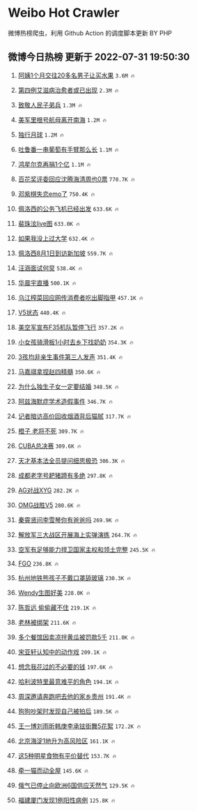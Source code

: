# Weibo Hot Crawler 



微博热榜爬虫，利用 Github Action 的调度脚本更新 BY PHP 


## 微博今日热榜 更新于 2022-07-31 19:50:30 
1. [阿姨1个月交往20多名男子让买水果](https://s.weibo.com/weibo?q=%23%E9%98%BF%E5%A7%A81%E4%B8%AA%E6%9C%88%E4%BA%A4%E5%BE%8020%E5%A4%9A%E5%90%8D%E7%94%B7%E5%AD%90%E8%AE%A9%E4%B9%B0%E6%B0%B4%E6%9E%9C%23&Refer=top) `3.6M 🔥` 

1. [第四例艾滋病治愈者或已出现](https://s.weibo.com/weibo?q=%23%E7%AC%AC%E5%9B%9B%E4%BE%8B%E8%89%BE%E6%BB%8B%E7%97%85%E6%B2%BB%E6%84%88%E8%80%85%E6%88%96%E5%B7%B2%E5%87%BA%E7%8E%B0%23&Refer=top) `2.3M 🔥` 

1. [致敬人民子弟兵](https://s.weibo.com/weibo?q=%23%E8%87%B4%E6%95%AC%E4%BA%BA%E6%B0%91%E5%AD%90%E5%BC%9F%E5%85%B5%23&Refer=top) `1.3M 🔥` 

1. [美军里根号航母离开南海](https://s.weibo.com/weibo?q=%23%E7%BE%8E%E5%86%9B%E9%87%8C%E6%A0%B9%E5%8F%B7%E8%88%AA%E6%AF%8D%E7%A6%BB%E5%BC%80%E5%8D%97%E6%B5%B7%23&Refer=top) `1.2M 🔥` 

1. [独行月球](https://s.weibo.com/weibo?q=%E7%8B%AC%E8%A1%8C%E6%9C%88%E7%90%83&Refer=top) `1.2M 🔥` 

1. [吐鲁番一串葡萄有手臂那么长](https://s.weibo.com/weibo?q=%23%E5%90%90%E9%B2%81%E7%95%AA%E4%B8%80%E4%B8%B2%E8%91%A1%E8%90%84%E6%9C%89%E6%89%8B%E8%87%82%E9%82%A3%E4%B9%88%E9%95%BF%23&Refer=top) `1.1M 🔥` 

1. [鸿星尔克再捐1个亿](https://s.weibo.com/weibo?q=%23%E9%B8%BF%E6%98%9F%E5%B0%94%E5%85%8B%E5%86%8D%E6%8D%901%E4%B8%AA%E4%BA%BF%23&Refer=top) `1.1M 🔥` 

1. [百花奖评委回应沈腾海清周也0票](https://s.weibo.com/weibo?q=%23%E7%99%BE%E8%8A%B1%E5%A5%96%E8%AF%84%E5%A7%94%E5%9B%9E%E5%BA%94%E6%B2%88%E8%85%BE%E6%B5%B7%E6%B8%85%E5%91%A8%E4%B9%9F0%E7%A5%A8%23&Refer=top) `770.7K 🔥` 

1. [邓紫棋失恋emo了](https://s.weibo.com/weibo?q=%23%E9%82%93%E7%B4%AB%E6%A3%8B%E5%A4%B1%E6%81%8Bemo%E4%BA%86%23&Refer=top) `750.4K 🔥` 

1. [佩洛西的公务飞机已经出发](https://s.weibo.com/weibo?q=%23%E4%BD%A9%E6%B4%9B%E8%A5%BF%E7%9A%84%E5%85%AC%E5%8A%A1%E9%A3%9E%E6%9C%BA%E5%B7%B2%E7%BB%8F%E5%87%BA%E5%8F%91%23&Refer=top) `633.6K 🔥` 

1. [裴珠泫live图](https://s.weibo.com/weibo?q=%23%E8%A3%B4%E7%8F%A0%E6%B3%ABlive%E5%9B%BE%23&Refer=top) `633.0K 🔥` 

1. [如果我没上过大学](https://s.weibo.com/weibo?q=%23%E5%A6%82%E6%9E%9C%E6%88%91%E6%B2%A1%E4%B8%8A%E8%BF%87%E5%A4%A7%E5%AD%A6%23&Refer=top) `632.4K 🔥` 

1. [佩洛西8月1日到访新加坡](https://s.weibo.com/weibo?q=%23%E4%BD%A9%E6%B4%9B%E8%A5%BF8%E6%9C%881%E6%97%A5%E5%88%B0%E8%AE%BF%E6%96%B0%E5%8A%A0%E5%9D%A1%23&Refer=top) `559.7K 🔥` 

1. [汪涵面试何炅](https://s.weibo.com/weibo?q=%23%E6%B1%AA%E6%B6%B5%E9%9D%A2%E8%AF%95%E4%BD%95%E7%82%85%23&Refer=top) `538.4K 🔥` 

1. [华晨宇直播](https://s.weibo.com/weibo?q=%23%E5%8D%8E%E6%99%A8%E5%AE%87%E7%9B%B4%E6%92%AD%23&Refer=top) `500.1K 🔥` 

1. [乌江榨菜回应网传消费者吃出脚指甲](https://s.weibo.com/weibo?q=%23%E4%B9%8C%E6%B1%9F%E6%A6%A8%E8%8F%9C%E5%9B%9E%E5%BA%94%E7%BD%91%E4%BC%A0%E6%B6%88%E8%B4%B9%E8%80%85%E5%90%83%E5%87%BA%E8%84%9A%E6%8C%87%E7%94%B2%23&Refer=top) `457.1K 🔥` 

1. [V5状态](https://s.weibo.com/weibo?q=V5%E7%8A%B6%E6%80%81&Refer=top) `440.4K 🔥` 

1. [美空军宣布F35机队暂停飞行](https://s.weibo.com/weibo?q=%23%E7%BE%8E%E7%A9%BA%E5%86%9B%E5%AE%A3%E5%B8%83F35%E6%9C%BA%E9%98%9F%E6%9A%82%E5%81%9C%E9%A3%9E%E8%A1%8C%23&Refer=top) `357.2K 🔥` 

1. [小女孩骑滑板1小时去乡下找奶奶](https://s.weibo.com/weibo?q=%23%E5%B0%8F%E5%A5%B3%E5%AD%A9%E9%AA%91%E6%BB%91%E6%9D%BF1%E5%B0%8F%E6%97%B6%E5%8E%BB%E4%B9%A1%E4%B8%8B%E6%89%BE%E5%A5%B6%E5%A5%B6%23&Refer=top) `354.3K 🔥` 

1. [3孩均非亲生事件第三人发声](https://s.weibo.com/weibo?q=%233%E5%AD%A9%E5%9D%87%E9%9D%9E%E4%BA%B2%E7%94%9F%E4%BA%8B%E4%BB%B6%E7%AC%AC%E4%B8%89%E4%BA%BA%E5%8F%91%E5%A3%B0%23&Refer=top) `351.4K 🔥` 

1. [马嘉祺拿捏赵四精髓](https://s.weibo.com/weibo?q=%23%E9%A9%AC%E5%98%89%E7%A5%BA%E6%8B%BF%E6%8D%8F%E8%B5%B5%E5%9B%9B%E7%B2%BE%E9%AB%93%23&Refer=top) `350.6K 🔥` 

1. [为什么独生子女一定要结婚](https://s.weibo.com/weibo?q=%23%E4%B8%BA%E4%BB%80%E4%B9%88%E7%8B%AC%E7%94%9F%E5%AD%90%E5%A5%B3%E4%B8%80%E5%AE%9A%E8%A6%81%E7%BB%93%E5%A9%9A%23&Refer=top) `348.5K 🔥` 

1. [阿兹海默症学术造假事件](https://s.weibo.com/weibo?q=%E9%98%BF%E5%85%B9%E6%B5%B7%E9%BB%98%E7%97%87%E5%AD%A6%E6%9C%AF%E9%80%A0%E5%81%87%E4%BA%8B%E4%BB%B6&Refer=top) `346.7K 🔥` 

1. [记者暗访高价回收烟酒背后猫腻](https://s.weibo.com/weibo?q=%23%E8%AE%B0%E8%80%85%E6%9A%97%E8%AE%BF%E9%AB%98%E4%BB%B7%E5%9B%9E%E6%94%B6%E7%83%9F%E9%85%92%E8%83%8C%E5%90%8E%E7%8C%AB%E8%85%BB%23&Refer=top) `317.7K 🔥` 

1. [橙子 老将不死](https://s.weibo.com/weibo?q=%E6%A9%99%E5%AD%90%20%E8%80%81%E5%B0%86%E4%B8%8D%E6%AD%BB&Refer=top) `309.7K 🔥` 

1. [CUBA总决赛](https://s.weibo.com/weibo?q=%23CUBA%E6%80%BB%E5%86%B3%E8%B5%9B%23&Refer=top) `309.6K 🔥` 

1. [天才基本法全员提问细思极恐](https://s.weibo.com/weibo?q=%23%E5%A4%A9%E6%89%8D%E5%9F%BA%E6%9C%AC%E6%B3%95%E5%85%A8%E5%91%98%E6%8F%90%E9%97%AE%E7%BB%86%E6%80%9D%E6%9E%81%E6%81%90%23&Refer=top) `306.3K 🔥` 

1. [成都老字号耙猪蹄有多绝](https://s.weibo.com/weibo?q=%23%E6%88%90%E9%83%BD%E8%80%81%E5%AD%97%E5%8F%B7%E8%80%99%E7%8C%AA%E8%B9%84%E6%9C%89%E5%A4%9A%E7%BB%9D%23&Refer=top) `297.8K 🔥` 

1. [AG对战XYG](https://s.weibo.com/weibo?q=%23AG%E5%AF%B9%E6%88%98XYG%23&Refer=top) `282.2K 🔥` 

1. [OMG战胜V5](https://s.weibo.com/weibo?q=%23OMG%E6%88%98%E8%83%9CV5%23&Refer=top) `280.6K 🔥` 

1. [秦霄贤问李雪琴你有爸爸吗](https://s.weibo.com/weibo?q=%23%E7%A7%A6%E9%9C%84%E8%B4%A4%E9%97%AE%E6%9D%8E%E9%9B%AA%E7%90%B4%E4%BD%A0%E6%9C%89%E7%88%B8%E7%88%B8%E5%90%97%23&Refer=top) `269.9K 🔥` 

1. [解放军三大战区开展海上实弹演练](https://s.weibo.com/weibo?q=%23%E8%A7%A3%E6%94%BE%E5%86%9B%E4%B8%89%E5%A4%A7%E6%88%98%E5%8C%BA%E5%BC%80%E5%B1%95%E6%B5%B7%E4%B8%8A%E5%AE%9E%E5%BC%B9%E6%BC%94%E7%BB%83%23&Refer=top) `264.7K 🔥` 

1. [空军有足够能力捍卫国家主权和领土完整](https://s.weibo.com/weibo?q=%23%E7%A9%BA%E5%86%9B%E6%9C%89%E8%B6%B3%E5%A4%9F%E8%83%BD%E5%8A%9B%E6%8D%8D%E5%8D%AB%E5%9B%BD%E5%AE%B6%E4%B8%BB%E6%9D%83%E5%92%8C%E9%A2%86%E5%9C%9F%E5%AE%8C%E6%95%B4%23&Refer=top) `245.5K 🔥` 

1. [FGO](https://s.weibo.com/weibo?q=FGO&Refer=top) `236.8K 🔥` 

1. [杭州地铁熊孩子不戴口罩舔玻璃](https://s.weibo.com/weibo?q=%23%E6%9D%AD%E5%B7%9E%E5%9C%B0%E9%93%81%E7%86%8A%E5%AD%A9%E5%AD%90%E4%B8%8D%E6%88%B4%E5%8F%A3%E7%BD%A9%E8%88%94%E7%8E%BB%E7%92%83%23&Refer=top) `230.3K 🔥` 

1. [Wendy生图好美](https://s.weibo.com/weibo?q=%23Wendy%E7%94%9F%E5%9B%BE%E5%A5%BD%E7%BE%8E%23&Refer=top) `228.0K 🔥` 

1. [陈哲远 偷偷藏不住](https://s.weibo.com/weibo?q=%E9%99%88%E5%93%B2%E8%BF%9C%20%E5%81%B7%E5%81%B7%E8%97%8F%E4%B8%8D%E4%BD%8F&Refer=top) `219.1K 🔥` 

1. [老林被绑架](https://s.weibo.com/weibo?q=%23%E8%80%81%E6%9E%97%E8%A2%AB%E7%BB%91%E6%9E%B6%23&Refer=top) `211.6K 🔥` 

1. [多个餐馆因卖凉拌黄瓜被罚款5千](https://s.weibo.com/weibo?q=%23%E5%A4%9A%E4%B8%AA%E9%A4%90%E9%A6%86%E5%9B%A0%E5%8D%96%E5%87%89%E6%8B%8C%E9%BB%84%E7%93%9C%E8%A2%AB%E7%BD%9A%E6%AC%BE5%E5%8D%83%23&Refer=top) `211.0K 🔥` 

1. [宋亚轩认知中的动作戏](https://s.weibo.com/weibo?q=%23%E5%AE%8B%E4%BA%9A%E8%BD%A9%E8%AE%A4%E7%9F%A5%E4%B8%AD%E7%9A%84%E5%8A%A8%E4%BD%9C%E6%88%8F%23&Refer=top) `209.1K 🔥` 

1. [想念我花过的不必要的钱](https://s.weibo.com/weibo?q=%23%E6%83%B3%E5%BF%B5%E6%88%91%E8%8A%B1%E8%BF%87%E7%9A%84%E4%B8%8D%E5%BF%85%E8%A6%81%E7%9A%84%E9%92%B1%23&Refer=top) `197.6K 🔥` 

1. [哈利波特里最意难平的角色](https://s.weibo.com/weibo?q=%23%E5%93%88%E5%88%A9%E6%B3%A2%E7%89%B9%E9%87%8C%E6%9C%80%E6%84%8F%E9%9A%BE%E5%B9%B3%E7%9A%84%E8%A7%92%E8%89%B2%23&Refer=top) `194.1K 🔥` 

1. [周深邀请奔跑吧去他的家乡贵州](https://s.weibo.com/weibo?q=%23%E5%91%A8%E6%B7%B1%E9%82%80%E8%AF%B7%E5%A5%94%E8%B7%91%E5%90%A7%E5%8E%BB%E4%BB%96%E7%9A%84%E5%AE%B6%E4%B9%A1%E8%B4%B5%E5%B7%9E%23&Refer=top) `191.4K 🔥` 

1. [狗狗吵架时发现自己被拍后](https://s.weibo.com/weibo?q=%23%E7%8B%97%E7%8B%97%E5%90%B5%E6%9E%B6%E6%97%B6%E5%8F%91%E7%8E%B0%E8%87%AA%E5%B7%B1%E8%A2%AB%E6%8B%8D%E5%90%8E%23&Refer=top) `189.5K 🔥` 

1. [王一博刘雨昕韩庚李承铉街舞5花絮](https://s.weibo.com/weibo?q=%23%E7%8E%8B%E4%B8%80%E5%8D%9A%E5%88%98%E9%9B%A8%E6%98%95%E9%9F%A9%E5%BA%9A%E6%9D%8E%E6%89%BF%E9%93%89%E8%A1%97%E8%88%9E5%E8%8A%B1%E7%B5%AE%23&Refer=top) `172.2K 🔥` 

1. [北京海淀1地升为高风险区](https://s.weibo.com/weibo?q=%23%E5%8C%97%E4%BA%AC%E6%B5%B7%E6%B7%801%E5%9C%B0%E5%8D%87%E4%B8%BA%E9%AB%98%E9%A3%8E%E9%99%A9%E5%8C%BA%23&Refer=top) `161.1K 🔥` 

1. [这5种明星食物有平价替代](https://s.weibo.com/weibo?q=%23%E8%BF%995%E7%A7%8D%E6%98%8E%E6%98%9F%E9%A3%9F%E7%89%A9%E6%9C%89%E5%B9%B3%E4%BB%B7%E6%9B%BF%E4%BB%A3%23&Refer=top) `153.7K 🔥` 

1. [牵一猫而动全屋](https://s.weibo.com/weibo?q=%23%E7%89%B5%E4%B8%80%E7%8C%AB%E8%80%8C%E5%8A%A8%E5%85%A8%E5%B1%8B%23&Refer=top) `145.6K 🔥` 

1. [俄气已停止向欧洲6国供应天然气](https://s.weibo.com/weibo?q=%23%E4%BF%84%E6%B0%94%E5%B7%B2%E5%81%9C%E6%AD%A2%E5%90%91%E6%AC%A7%E6%B4%B26%E5%9B%BD%E4%BE%9B%E5%BA%94%E5%A4%A9%E7%84%B6%E6%B0%94%23&Refer=top) `129.5K 🔥` 

1. [福建厦门发现1例阳性病例](https://s.weibo.com/weibo?q=%23%E7%A6%8F%E5%BB%BA%E5%8E%A6%E9%97%A8%E5%8F%91%E7%8E%B01%E4%BE%8B%E9%98%B3%E6%80%A7%E7%97%85%E4%BE%8B%23&Refer=top) `125.8K 🔥` 

